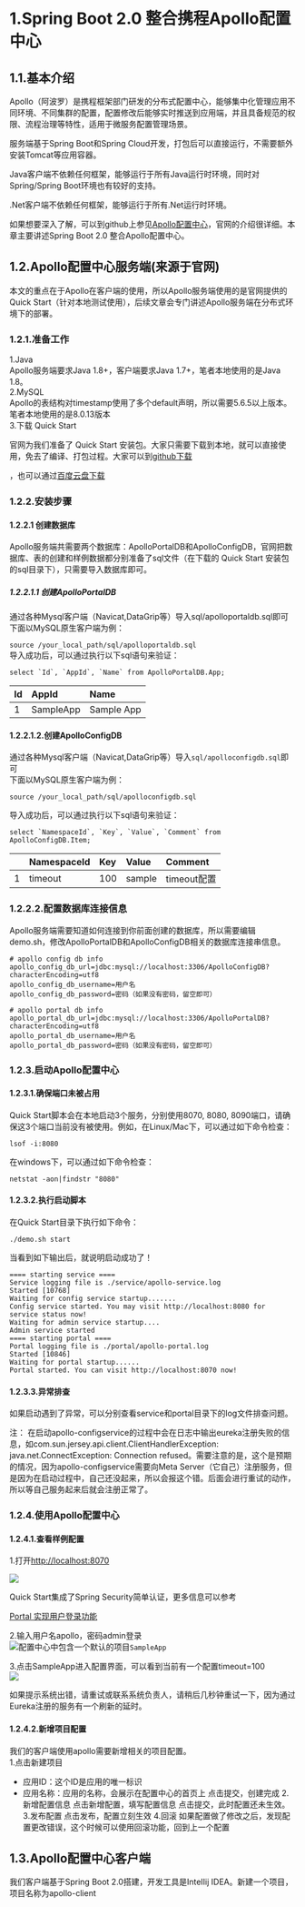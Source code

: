 # 1.Spring Boot 2.0 整合携程Apollo配置中心

## 1.1.基本介绍

Apollo（阿波罗）是携程框架部门研发的分布式配置中心，能够集中化管理应用不同环境、不同集群的配置，配置修改后能够实时推送到应用端，并且具备规范的权限、流程治理等特性，适用于微服务配置管理场景。

服务端基于Spring Boot和Spring Cloud开发，打包后可以直接运行，不需要额外安装Tomcat等应用容器。

Java客户端不依赖任何框架，能够运行于所有Java运行时环境，同时对Spring/Spring Boot环境也有较好的支持。

.Net客户端不依赖任何框架，能够运行于所有.Net运行时环境。

如果想要深入了解，可以到github上参见[Apollo配置中心](https://github.com/ctripcorp/apollo#screenshots)，官网的介绍很详细。本章主要讲述Spring Boot 2.0 整合Apollo配置中心。

## 1.2.Apollo配置中心服务端\(来源于官网\)

本文的重点在于Apollo在客户端的使用，所以Apollo服务端使用的是官网提供的 Quick Start（针对本地测试使用），后续文章会专门讲述Apollo服务端在分布式环境下的部署。

### 1.2.1.准备工作

1.Java  
Apollo服务端要求Java 1.8+，客户端要求Java 1.7+，笔者本地使用的是Java 1.8。  
2.MySQL  
Apollo的表结构对timestamp使用了多个default声明，所以需要5.6.5以上版本。笔者本地使用的是8.0.13版本  
3.下载 Quick Start

官网为我们准备了 Quick Start 安装包。大家只需要下载到本地，就可以直接使用，免去了编译、打包过程。大家可以到[github下载](https://github.com/nobodyiam/apollo-build-scripts)

，也可以通过[百度云盘下载](https://pan.baidu.com/s/187W86LoeVuv3DMrOJhcg1A)

### 1.2.2.安装步骤

#### 1.2.2.1 创建数据库

Apollo服务端共需要两个数据库：ApolloPortalDB和ApolloConfigDB，官网把数据库、表的创建和样例数据都分别准备了sql文件（在下载的 Quick Start 安装包的sql目录下），只需要导入数据库即可。

##### 1.2.2.1.1 创建ApolloPortalDB

通过各种Mysql客户端（Navicat,DataGrip等）导入sql/apolloportaldb.sql即可  
下面以MySQL原生客户端为例：

`source /your_local_path/sql/apolloportaldb.sql`  
导入成功后，可以通过执行以下sql语句来验证：

    select `Id`, `AppId`, `Name` from ApolloPortalDB.App;

| Id | AppId | Name |
| :--- | :--- | :--- |
| 1 | SampleApp | Sample App |

#### 1.2.2.1.2.创建ApolloConfigDB

通过各种Mysql客户端（Navicat,DataGrip等）导入`sql/apolloconfigdb.sql`即可  
下面以MySQL原生客户端为例：

```
source /your_local_path/sql/apolloconfigdb.sql
```

导入成功后，可以通过执行以下sql语句来验证：

    select `NamespaceId`, `Key`, `Value`, `Comment` from ApolloConfigDB.Item;

|  | NamespaceId | Key | Value | Comment |
| :--- | :--- | :--- | :--- | :--- |
| 1 | timeout | 100 | sample | timeout配置 |

### 1.2.2.2.配置数据库连接信息

Apollo服务端需要知道如何连接到你前面创建的数据库，所以需要编辑demo.sh，修改ApolloPortalDB和ApolloConfigDB相关的数据库连接串信息。

```
# apollo config db info
apollo_config_db_url=jdbc:mysql://localhost:3306/ApolloConfigDB?characterEncoding=utf8
apollo_config_db_username=用户名
apollo_config_db_password=密码（如果没有密码，留空即可）

# apollo portal db info
apollo_portal_db_url=jdbc:mysql://localhost:3306/ApolloPortalDB?characterEncoding=utf8
apollo_portal_db_username=用户名
apollo_portal_db_password=密码（如果没有密码，留空即可）
```

### 1.2.3.启动Apollo配置中心

#### 1.2.3.1.确保端口未被占用

Quick Start脚本会在本地启动3个服务，分别使用8070, 8080, 8090端口，请确保这3个端口当前没有被使用。例如，在Linux/Mac下，可以通过如下命令检查：

```
lsof -i:8080
```

在windows下，可以通过如下命令检查：

```
netstat -aon|findstr "8080"
```

#### 1.2.3.2.执行启动脚本

在Quick Start目录下执行如下命令：

```
./demo.sh start
```

当看到如下输出后，就说明启动成功了！

```
==== starting service ====
Service logging file is ./service/apollo-service.log
Started [10768]
Waiting for config service startup.......
Config service started. You may visit http://localhost:8080 for service status now!
Waiting for admin service startup....
Admin service started
==== starting portal ====
Portal logging file is ./portal/apollo-portal.log
Started [10846]
Waiting for portal startup......
Portal started. You can visit http://localhost:8070 now!
```

#### 1.2.3.3.异常排查

如果启动遇到了异常，可以分别查看service和portal目录下的log文件排查问题。

注： 在启动apollo-configservice的过程中会在日志中输出eureka注册失败的信息，如com.sun.jersey.api.client.ClientHandlerException: java.net.ConnectException: Connection refused。需要注意的是，这个是预期的情况，因为apollo-configservice需要向Meta Server（它自己）注册服务，但是因为在启动过程中，自己还没起来，所以会报这个错。后面会进行重试的动作，所以等自己服务起来后就会注册正常了。

### 1.2.4.使用Apollo配置中心

#### 1.2.4.1.查看样例配置

1.打开[http://localhost:8070](http://localhost:8070)

![](/static/image/apollo-login.png)

Quick Start集成了Spring Security简单认证，更多信息可以参考

[Portal 实现用户登录功能](https://github.com/ctripcorp/apollo/wiki/Portal-实现用户登录功能)

2.输入用户名apollo，密码admin登录  
![](/static/image/apollo-sample-home.png)配置中心中包含一个默认的项目`SampleApp`

3.点击SampleApp进入配置界面，可以看到当前有一个配置timeout=100  
![](/static/image/sample-app-config.png)

如果提示系统出错，请重试或联系系统负责人，请稍后几秒钟重试一下，因为通过Eureka注册的服务有一个刷新的延时。

#### 1.2.4.2.新增项目配置

我们的客户端使用apollo需要新增相关的项目配置。  
1.点击新建项目

* 应用ID：这个ID是应用的唯一标识
* 应用名称：应用的名称，会展示在配置中心的首页上
  点击提交，创建完成
  2.新增配置信息
  点击新增配置，填写配置信息
  点击提交，此时配置还未生效。
  3.发布配置
  点击发布，配置立刻生效
  4.回滚
  如果配置做了修改之后，发现配置更改错误，这个时候可以使用回滚功能，回到上一个配置

## 1.3.Apollo配置中心客户端

我们客户端基于Spring Boot 2.0搭建，开发工具是InteIIij IDEA。新建一个项目，项目名称为apollo-client

